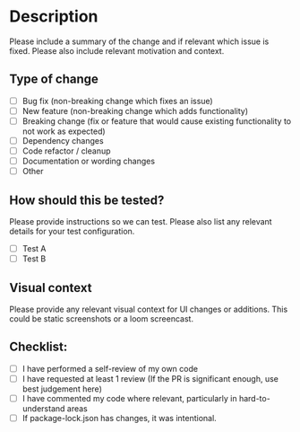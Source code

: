 # Description

Please include a summary of the change and if relevant which issue is fixed.
Please also include relevant motivation and context.

## Type of change

- [ ] Bug fix (non-breaking change which fixes an issue)
- [ ] New feature (non-breaking change which adds functionality)
- [ ] Breaking change (fix or feature that would cause existing functionality to
      not work as expected)
- [ ] Dependency changes
- [ ] Code refactor / cleanup
- [ ] Documentation or wording changes
- [ ] Other

## How should this be tested?

Please provide instructions so we can test. Please also list any relevant
details for your test configuration.

- [ ] Test A
- [ ] Test B

## Visual context

Please provide any relevant visual context for UI changes or additions. This
could be static screenshots or a loom screencast.

## Checklist:

- [ ] I have performed a self-review of my own code
- [ ] I have requested at least 1 review (If the PR is significant enough, use
      best judgement here)
- [ ] I have commented my code where relevant, particularly in
      hard-to-understand areas
- [ ] If package-lock.json has changes, it was intentional.
